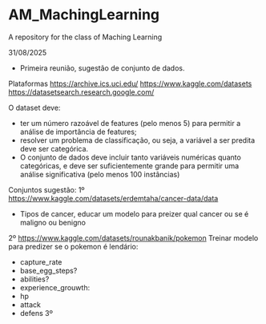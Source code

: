 # AM_MachingLearning
A repository for the class of Maching Learning

31/08/2025 
- Primeira reunião, sugestão de conjunto de dados.

Plataformas
https://archive.ics.uci.edu/
https://www.kaggle.com/datasets
https://datasetsearch.research.google.com/

O dataset deve:
- ter um número razoável de features (pelo menos 5) para permitir a análise de
importância de features;
- resolver um problema de classificação, ou seja, a variável a ser predita deve ser
categórica.
- O conjunto de dados deve incluir tanto variáveis numéricas quanto categóricas, e deve
ser suficientemente grande para permitir uma análise significativa (pelo menos 100
instâncias)

Conjuntos sugestão:
1º https://www.kaggle.com/datasets/erdemtaha/cancer-data/data
- Tipos de cancer, educar um modelo para preizer qual cancer ou se é maligno ou benigno
  
2º https://www.kaggle.com/datasets/rounakbanik/pokemon
Treinar modelo para predizer se o pokemon é lendário:
- capture_rate
- base_egg_steps?
- abilities?
- experience_grouwth:
- hp
- attack
- defens
3º
